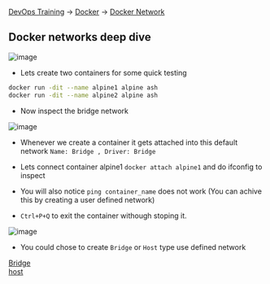 [DevOps Training](../../index.md) -> [Docker](../index.md) -> [Docker Network](.)
## Docker networks deep dive


![image](https://user-images.githubusercontent.com/13016162/62511492-9ee18980-b831-11e9-97ed-4792d4df158f.png)

* Lets create two containers for some quick testing

```bash
docker run -dit --name alpine1 alpine ash
docker run -dit --name alpine2 alpine ash
```

* Now inspect the bridge network

![image](https://user-images.githubusercontent.com/13016162/72863360-5aba4680-3cf6-11ea-9388-dab79ce83960.png)

* Whenever we create a container it gets attached into this default network `Name: Bridge , Driver: Bridge`

* Lets connect container alpine1 `docker attach alpine1` and do ifconfig to inspect
* You will also notice `ping container_name` does not work (You can achive this by creating a user defined network)
* `Ctrl+P+Q` to exit the container withough stoping it.

![image](https://user-images.githubusercontent.com/13016162/72863745-c18c2f80-3cf7-11ea-990f-7ce7ff8a6d51.png)

* You could chose to create `Bridge` or `Host` type use defined network

[Bridge](nw-bridge.md)  
[host](nw-host.md)
